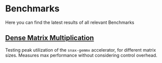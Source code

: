 # Benchmarks

Here you can find the latest results of all relevant Benchmarks

## [Dense Matrix Multiplication](dense_matmul)

Testing peak utilization of the `snax-gemmx` accelerator, for different matrix sizes.
Measures max performance without considering control overhead.
